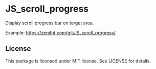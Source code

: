 # JS_scroll_progress
Display scroll progress bar on target area.

Example: https://zenitht.com/git/JS_scroll_progress/

## License ##

This package is licensed under MIT license. See LICENSE for details.
